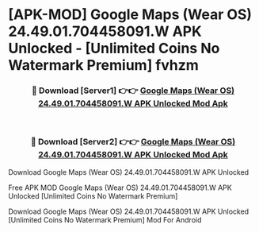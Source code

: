 # [APK-MOD] Google Maps (Wear OS) 24.49.01.704458091.W APK Unlocked - [Unlimited Coins No Watermark Premium] fvhzm



<div align="center">
<h3>🔴 Download [Server1] 👉👉 <a href="https://momento.my/?title=Google_Maps_(Wear_OS)_24.49.01.704458091.W_APK_Unlocked">Google Maps (Wear OS) 24.49.01.704458091.W APK Unlocked Mod Apk</a></h3><br>

<h3>🔴 Download [Server2] 👉👉 <a href="https://momento.my/?title=Google_Maps_(Wear_OS)_24.49.01.704458091.W_APK_Unlocked">Google Maps (Wear OS) 24.49.01.704458091.W APK Unlocked Mod Apk</a></h3>
</div>



Download Google Maps (Wear OS) 24.49.01.704458091.W APK Unlocked 

Free APK MOD Google Maps (Wear OS) 24.49.01.704458091.W APK Unlocked [Unlimited Coins No Watermark Premium]

Download Google Maps (Wear OS) 24.49.01.704458091.W APK Unlocked [Unlimited Coins No Watermark Premium] Mod For Android
